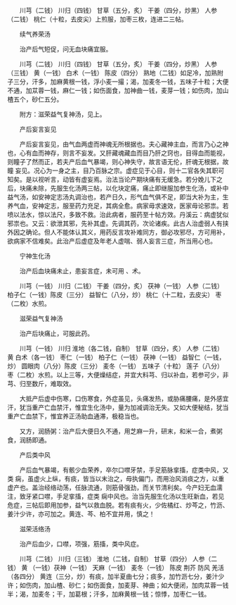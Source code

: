 <!-- { "loadSidebar": true } -->
　　川芎（二钱） 川归（四钱） 甘草（五分，炙） 干姜（四分，炒黑） 人参（二钱） 桃仁（十粒，去皮尖）上煎服，加枣三枚，连进二三帖。

　　续气养荣汤

　　治产后气短促，问无血块痛宜服。

　　川芎（二钱） 川归（四钱） 甘草（五分，炙） 干姜（四分，炒黑） 人参（三钱） 黄（一钱） 白术（一钱） 陈皮（四分） 熟地（二钱）如足冷，加熟附子三分，汗多，加麻黄根一钱，浮小麦一撮；渴，加麦冬一钱，五味子十粒；大便不通，加苁蓉一钱，麻仁一钱；如伤面食，加神曲一钱，麦芽一钱；如伤肉，加山楂五个，砂仁五分。

　　附方：滋荣益气复神汤，见上。

　　产后妄言妄见

　　产后妄言妄见，由气血两虚而神魂无所根据也。夫心藏神主血，而言乃心之神也，心有血而神存，则言不妄发。又肝藏魂藏血而目乃肝之窍也，目得血而能视，则瞳子了然而正，若夫产后血气暴竭，则心神失守，故言语无伦，肝魂无根据，故瞳 妄见。况心为一身之主，目乃百脉之宗。虚症见于心目，则十二官各失其职可知矣。是以视听言，动皆有虚妄焉。治法当论产期块痛有无缓急。若分娩儿下之后，块痛未除，先服生化汤两三帖，以化块定痛，痛止即继服加参生化汤，或补中益气汤，如安神定志汤丸调治也，若产日久，形气血气俱不足，即当大补为主，生养气血，安神定志，服至药力充足，其病全愈。病家毋求速效，医家毋论邪祟。若喷以法水，惊以法尺，多致不救。治此病者，服药至十帖方效。丹溪云：病虚犹似邪祟也。又云：欲泄其邪，先补其虚。先调其药，次论诸疾。此古人治虚弱人有挟外因之确论。但人不能体认其义，用药反言攻补难同方，御必攻邪尽，方可用补，欲病家不信难矣。此治产后虚症及年老人虚喘、弱人妄言三症，所当用心也。

　　宁神生化汤

　　治产后血块痛未止，患妄言症，未可用 、术。

　　川芎（一钱） 川归（二钱） 干姜（四分，炙） 茯神（一钱） 人参（二钱） 柏子仁（一钱）陈皮（三分） 益智仁（八分，炒） 桃仁（十二粒，去皮尖） 枣（二枚）水煎。

　　滋荣益气复神汤

　　治产后块痛止，可服此药。

　　川芎（一钱） 川归 淮地（各二钱，自制） 甘草（四分，炙） 人参（二钱） 黄 白术（各一钱） 枣仁（一钱） 柏子仁（一钱） 茯神（一钱） 益智仁（一钱，炒） 圆眼肉（八分）陈皮（三分） 麦冬（一钱） 五味子（十粒） 莲子（八分） 枣（二枚）水煎。以上三等，大便燥结症，并宜大料芎、归以补血，若参可少，非芎、归至数斤，难取效。

　　大抵产后虚中伤寒，口伤寒食，外症虽见，头痛发热，或胁痛腰痛，是外感宜汗，犹当重产亡血禁汗，惟宜生化汤中，量为加减调治无失。又如大便秘结，犹当重产亡血禁下，惟宜养正汤助血通滞，极稳当也。

　　又方，润肠粥：治产后大便日久不通，用芝麻一升，研末，和米一合，煮粥食，润肠即通。

　　产后类中风

　　产后血气暴竭，有骸少血荣养，卒尔口噤牙禁，手足筋脉挛搐，症类中风，又类 痫，虽虚火上纵，有痰，皆当以末治之，毋执偏门，而用治风消痰之方，以重虚产也。盖治经络动荡，任脉流通，则筋骨强劲，而关节清利矣。今产妇无血濡注，致牙紧口噤，手足挛搐，症类 痫中风也。治当先服生化汤以生旺新血，若见危症，三帖后即用加参，益气以救血脱。若有痰有火，少佐橘红、炒芩之，竹沥、姜汁少许，亦可加之。黄连、芩、柏不宜并用，慎之！

　　滋荣活络汤

　　治产后血少，口噤，项强，筋搐，类中风症。

　　川芎（二钱） 川归（三钱） 淮地（二钱，自制） 甘草（四分） 人参（二钱） 黄 （一钱）茯神（一钱） 天麻（一钱） 麦冬（一钱） 陈皮 荆芥 防风 羌活（各四分） 黄连（三分，炒）有痰，加半夏曲七分；痰多，加竹沥七分，姜汁少许；如伤肉，加山楂、砂仁；如伤面食，加麦芽、神曲；如大便闭，加肉苁蓉一钱半；渴，加麦冬；干，加葛根；汗多，加麻黄根一钱；惊悸，加枣仁一钱。

　　
